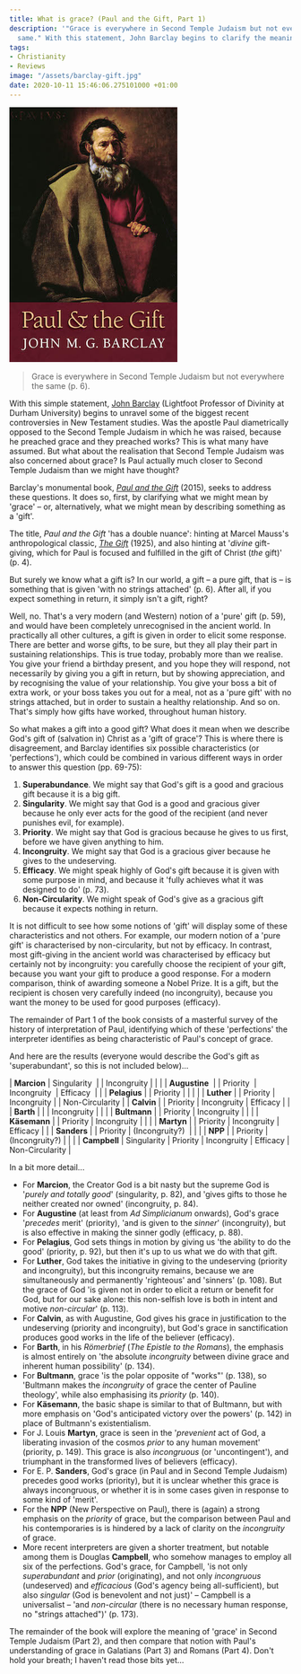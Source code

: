 ```yaml
---
title: What is grace? (Paul and the Gift, Part 1)
description: '"Grace is everywhere in Second Temple Judaism but not everywhere the
  same." With this statement, John Barclay begins to clarify the meaning of "grace".'
tags:
- Christianity
- Reviews
image: "/assets/barclay-gift.jpg"
date: 2020-10-11 15:46:06.275101000 +01:00
---
```

[<img alt="Paul and the Gift, by John Barclay" src="/assets/barclay-gift.jpg" class="alignright" />](https://www.eerdmans.com/Products/7532/paul-and-the-gift.aspx "Paul and the Gift, by John Barclay")

> Grace is everywhere in Second Temple Judaism but not everywhere the same (p. 6).

With this simple statement, [John Barclay](https://www.dur.ac.uk/theology.religion/staff/profile/?id=2008) (Lightfoot Professor of Divinity at Durham University) begins to unravel some of the biggest recent controversies in New Testament studies. Was the apostle Paul diametrically opposed to the Second Temple Judaism in which he was raised, because he preached grace and they preached works? This is what many have assumed. But what about the realisation that Second Temple Judaism was also concerned about grace? Is Paul actually much closer to Second Temple Judaism than we might have thought?

Barclay's monumental book, [_Paul and the Gift_](https://www.eerdmans.com/Products/7532/paul-and-the-gift.aspx) (2015), seeks to address these questions. It does so, first, by clarifying what we might mean by 'grace' &ndash; or, alternatively, what we might mean by describing something as a 'gift'.

The title, _Paul and the Gift_ 'has a double nuance': hinting at Marcel Mauss's anthropological classic, [_The Gift_](https://en.wikipedia.org/wiki/The_Gift_(essay)) (1925), and also hinting at '_divine_ gift-giving, which for Paul is focused and fulfilled in the gift of Christ (_the_ gift)' (p. 4).

But surely we know what a gift is? In our world, a gift &ndash; a pure gift, that is &ndash; is something that is given 'with no strings attached' (p. 6). After all, if you expect something in return, it simply isn't a gift, right?

Well, no. That's a very modern (and Western) notion of a 'pure' gift (p. 59), and would have been completely unrecognised in the ancient world. In practically all other cultures, a gift is given in order to elicit some response. There are better and worse gifts, to be sure, but they all play their part in sustaining relationships. This is true today, probably more than we realise. You give your friend a birthday present, and you hope they will respond, not necessarily by giving you a gift in return, but by showing appreciation, and by recognising the value of your relationship. You give your boss a bit of extra work, or your boss takes you out for a meal, not as a 'pure gift' with no strings attached, but in order to sustain a healthy relationship. And so on. That's simply how gifts have worked, throughout human history.

So what makes a gift into a good gift? What does it mean when we describe God's gift of (salvation in) Christ as a 'gift of grace'? This is where there is disagreement, and Barclay identifies six possible characteristics (or 'perfections'), which could be combined in various different ways in order to answer this question (pp. 69-75):

1. **Superabundance**. We might say that God's gift is a good and gracious gift because it is a big gift.
1. **Singularity**. We might say that God is a good and gracious giver because he only ever acts for the good of the recipient (and never punishes evil, for example).
1. **Priority**. We might say that God is gracious because he gives to us first, before we have given anything to him.
1. **Incongruity**. We might say that God is a gracious giver because he gives to the undeserving.
1. **Efficacy**. We might speak highly of God's gift because it is given with some purpose in mind, and because it 'fully achieves what it was designed to do' (p. 73).
1. **Non-Circularity**. We might speak of God's give as a gracious gift because it expects nothing in return.

It is not difficult to see how some notions of 'gift' will display some of these characteristics and not others. For example, our modern notion of a 'pure gift' is characterised by non-circularity, but not by efficacy. In contrast, most gift-giving in the ancient world was characterised by efficacy but certainly not by incongruity: you carefully choose the recipient of your gift, because you want your gift to produce a good response. For a modern comparison, think of awarding someone a Nobel Prize. It is a gift, but the recipient is chosen very carefully indeed (no incongruity), because you want the money to be used for good purposes (efficacy).

The remainder of Part 1 of the book consists of a masterful survey of the history of interpretation of Paul, identifying which of these 'perfections' the interpreter identifies as being characteristic of Paul's concept of grace.

And here are the results (everyone would describe the God's gift as 'superabundant', so this is not included below)...

| **Marcion**   | Singularity&nbsp; |          | Incongruity    |          |                 |
| **Augustine**&nbsp; |             | Priority&nbsp; | Incongruity&nbsp;    | Efficacy&nbsp; |                 |
| **Pelagius**  |             | Priority |                |          |                 |
| **Luther**    |             | Priority | Incongruity    |          | Non-Circularity |
| **Calvin**    |             | Priority | Incongruity    | Efficacy |                 |
| **Barth**     |             |          | Incongruity    |          |                 |
| **Bultmann**  |             | Priority | Incongruity    |          |                 |
| **Käsemann**  |             | Priority | Incongruity    |          |                 |
| **Martyn**    |             | Priority | Incongruity    | Efficacy |                 |
| **Sanders**   |             | Priority | (Incongruity?)&nbsp; |          |                 |
| **NPP**       |             | Priority | (Incongruity?) |          |                 |
| **Campbell**  | Singularity | Priority | Incongruity    | Efficacy | Non-Circularity |

In a bit more detail...

* For **Marcion**, the Creator God is a bit nasty but the supreme God is '_purely and totally good_' (singularity, p. 82), and 'gives gifts to those he neither created nor owned' (incongruity, p. 84).
* For **Augustine** (at least from _Ad Simplicianum_ onwards), God's grace '_precedes_ merit' (priority), 'and is given to the _sinner_' (incongruity), but is also effective in making the sinner godly (efficacy, p. 88).
* For **Pelagius**, God sets things in motion by giving us 'the ability to do the good' (priority, p. 92), but then it's up to us what we do with that gift.
* For **Luther**, God takes the initiative in giving to the undeserving (priority and incongruity), but this incongruity remains, because we are simultaneously and permanently 'righteous' and 'sinners' (p. 108). But the grace of God 'is given not in order to elicit a return or benefit for God, but for our sake alone: this non-selfish love is both in intent and motive _non-circular_' (p. 113).
* For **Calvin**, as with Augustine, God gives his grace in justification to the undeserving (priority and incongruity), but God's grace in sanctification produces good works in the life of the believer (efficacy).
* For **Barth**, in his _Römerbrief_ (_The Epistle to the Romans_), the emphasis is almost entirely on 'the absolute _incongruity_ between divine grace and inherent human possibility' (p. 134).
* For **Bultmann**, grace 'is the polar opposite of "works"' (p. 138), so 'Bultmann makes the _incongruity_ of grace the center of Pauline theology', while also emphasising its _priority_ (p. 140).
* For **Käsemann**, the basic shape is similar to that of Bultmann, but with more emphasis on 'God's anticipated victory over the powers' (p. 142) in place of Bultmann's existentialism.
* For J. Louis **Martyn**, grace is seen in the '_prevenient_ act of God, a liberating invasion of the cosmos _prior_ to any human movement' (priority, p. 149). This grace is also _incongruous_ (or 'uncontingent'), and triumphant in the transformed lives of believers (efficacy).
* For E. P. **Sanders**, God's grace (in Paul and in Second Temple Judaism) precedes good works (priority), but it is unclear whether this grace is always incongruous, or whether it is in some cases given in response to some kind of 'merit'.
* For the **NPP** (New Perspective on Paul), there is (again) a strong emphasis on the _priority_ of grace, but the comparison between Paul and his contemporaries is is hindered by a lack of clarity on the _incongruity_ of grace.
* More recent interpreters are given a shorter treatment, but notable among them is Douglas **Campbell**, who somehow manages to employ all six of the perfections. God's grace, for Campbell, 'is not only _superabundant_ and _prior_ (originating), and not only _incongruous_ (undeserved) and _efficacious_ (God's agency being all-sufficient), but also _singular_ (God is benevolent and not just)' &ndash; Campbell is a universalist &ndash; 'and _non-circular_ (there is no necessary human response, no "strings attached")' (p. 173).

The remainder of the book will explore the meaning of 'grace' in Second Temple Judaism (Part 2), and then compare that notion with Paul's understanding of grace in Galatians (Part 3) and Romans (Part 4). Don't hold your breath; I haven't read those bits yet...
